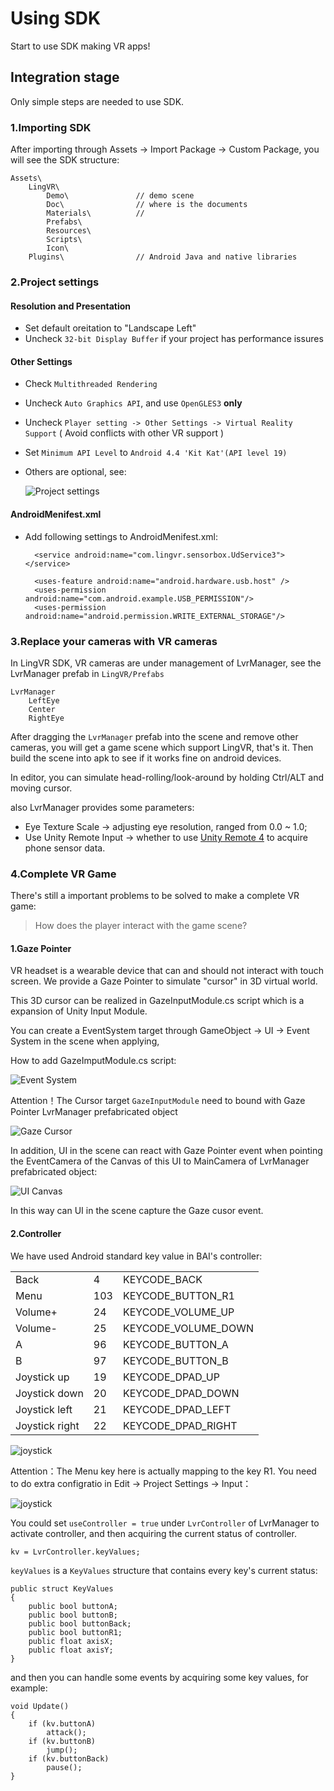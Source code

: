 # Using SDK
Start to use SDK making VR apps!

## Integration stage

Only simple steps are needed to use SDK.

### 1.Importing SDK

After importing through Assets -> Import Package -> Custom Package, you will see the SDK structure:

	Assets\
		LingVR\
			Demo\				// demo scene
			Doc\				// where is the documents
			Materials\		    //
			Prefabs\				
			Resources\				
			Scripts\				
			Icon\					
		Plugins\				// Android Java and native libraries	

### 2.Project settings

#### Resolution and Presentation

* Set default oreitation to "Landscape Left"
* Uncheck `32-bit Display Buffer` if your project has performance issures

#### Other Settings

* Check `Multithreaded Rendering`
* Uncheck `Auto Graphics API`, and use `OpenGLES3` **only**
* Uncheck `Player setting -> Other Settings -> Virtual Reality Support` ( Avoid conflicts with other VR support )
* Set `Minimum API Level` to `Android 4.4 'Kit Kat'(API level 19)`
* Others are optional, see:

    ![Project settings](images/settings.png)

#### AndroidMenifest.xml

* Add following settings to AndroidMenifest.xml:

        <service android:name="com.lingvr.sensorbox.UdService3"></service>
    
        <uses-feature android:name="android.hardware.usb.host" />
    	<uses-permission android:name="com.android.example.USB_PERMISSION"/>
    	<uses-permission android:name="android.permission.WRITE_EXTERNAL_STORAGE"/>

### 3.Replace your cameras with VR cameras

In LingVR SDK, VR cameras are under management of LvrManager, see the LvrManager prefab in `LingVR/Prefabs`

    LvrManager
        LeftEye
        Center
        RightEye

After dragging the `LvrManager` prefab into the scene and remove other cameras, you will get a game scene which support
LingVR, that's it. Then build the scene into apk to see if it works fine on android devices.

In editor, you can simulate head-rolling/look-around by holding Ctrl/ALT and moving cursor.

also LvrManager provides some parameters:

* Eye Texture Scale -> adjusting eye resolution, ranged from 0.0 ~ 1.0;
* Use Unity Remote Input -> whether to use [Unity Remote 4](http://docs.unity3d.com/Manual/UnityRemote4.html) to acquire phone sensor data.

### 4.Complete VR Game

There's still a important problems to be solved to make a complete VR game:

> How does the player interact with the game scene?

#### 1.Gaze Pointer

VR headset is a wearable device that can and should not interact with touch screen. We provide a Gaze Pointer to simulate "cursor" in 3D virtual world.

This 3D cursor can be realized in GazeInputModule.cs script which is a expansion of Unity Input Module.

You can create a EventSystem target through GameObject -> UI -> Event System in the scene when applying,

How to add GazeImputModule.cs script:

![Event System](images/eventsystem.png)

Attention！The Cursor target `GazeInputModule` need to bound with Gaze Pointer LvrManager prefabricated object

![Gaze Cursor](images/gazecursor.png)

In addition, UI in the scene can react with Gaze Pointer event when pointing the EventCamera of the Canvas of this UI to MainCamera of LvrManager prefabricated object:

![UI Canvas](images/uicanvas.png)

In this way can UI in the scene capture the Gaze cusor event.

#### 2.Controller

We have used Android standard key value in BAI's controller:

|                |     |                      |
|----------------|-----|----------------------|
|      Back      | 4   | KEYCODE_BACK         |
|      Menu      | 103 | KEYCODE_BUTTON_R1    |
|    Volume+     | 24  | KEYCODE_VOLUME_UP    |
|    Volume-     | 25  | KEYCODE_VOLUME_DOWN  |
|       A        | 96  | KEYCODE_BUTTON_A     |
|       B        | 97  | KEYCODE_BUTTON_B     |
| Joystick up    | 19  | KEYCODE_DPAD_UP      |
| Joystick down  | 20  | KEYCODE_DPAD_DOWN    |
| Joystick left  | 21  | KEYCODE_DPAD_LEFT    |
| Joystick right | 22  | KEYCODE_DPAD_RIGHT   |


![joystick](images/joystick.png)

Attention：The Menu key here is actually mapping to the key R1. You need to do extra configratio in Edit -> Project Settings -> Input：

![joystick](images/r1button.png)

You could set `useController = true` under `LvrController` of LvrManager to activate controller, and then acquiring the current status of controller.

	kv = LvrController.keyValues;
	
`keyValues` is a `KeyValues` structure that contains every key's current status:

	public struct KeyValues
	{
		public bool buttonA;
		public bool buttonB;
		public bool buttonBack;
		public bool buttonR1;
		public float axisX;
		public float axisY;
	}
		
and then you can handle some events by acquiring some key values, for example:

	void Update()
	{
		if (kv.buttonA)
			attack();
		if (kv.buttonB)
			jump();
		if (kv.buttonBack)
			pause();
	}